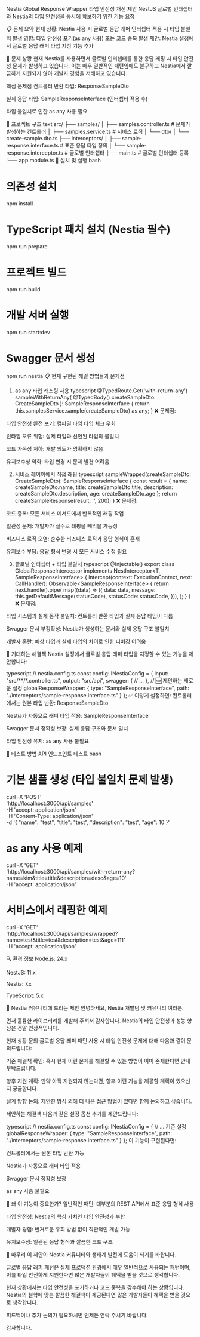 Nestia Global Response Wrapper 타입 안전성 개선 제안
NestJS 글로벌 인터셉터와 Nestia의 타입 안전성을 동시에 확보하기 위한 기능 요청

📋 문제 요약
현재 상황: Nestia 사용 시 글로벌 응답 래퍼 인터셉터 적용 시 타입 불일치 발생
영향: 타입 안전성 포기(as any 사용) 또는 코드 중복 발생
제안: Nestia 설정에서 글로벌 응답 래퍼 타입 지정 기능 추가

🚨 문제 상황
현재 Nestia를 사용하면서 글로벌 인터셉터를 통한 응답 래핑 시 타입 안전성 문제가 발생하고 있습니다. 이는 매우 일반적인 패턴임에도 불구하고 Nestia에서 깔끔하게 지원되지 않아 개발자 경험을 저해하고 있습니다.

핵심 문제점
컨트롤러 반환 타입: ResponseSampleDto

실제 응답 타입: SampleResponseInterface<ResponseSampleDto> (인터셉터 적용 후)

타입 불일치로 인한 as any 사용 필요

📁 프로젝트 구조
text
src/
├── samples/
│   ├── samples.controller.ts    # 문제가 발생하는 컨트롤러
│   ├── samples.service.ts       # 서비스 로직
│   └── dto/
│       └── create-sample.dto.ts
├── interceptors/
│   ├── sample-response.interface.ts    # 표준 응답 타입 정의
│   └── sample-response.interceptor.ts  # 글로벌 인터셉터
├── main.ts                      # 글로벌 인터셉터 등록
└── app.module.ts
🔧 설치 및 실행
bash
# 의존성 설치
npm install

# TypeScript 패치 설치 (Nestia 필수)
npm run prepare

# 프로젝트 빌드
npm run build

# 개발 서버 실행
npm run start:dev

# Swagger 문서 생성
npm run nestia
📋 현재 구현된 해결 방법들과 문제점
1. as any 타입 캐스팅 사용
   typescript
   @TypedRoute.Get('with-return-any')
   sampleWithReturnAny(
   @TypedBody() createSampleDto: CreateSampleDto
   ): SampleResponseInterface<ResponseSampleDto> {
   return this.samplesService.sample(createSampleDto) as any;
   }
   ❌ 문제점:

타입 안전성 완전 포기: 컴파일 타임 타입 체크 우회

런타임 오류 위험: 실제 타입과 선언된 타입의 불일치

코드 가독성 저하: 개발 의도가 명확하지 않음

유지보수성 악화: 타입 변경 시 문제 발견 어려움

2. 서비스 레이어에서 직접 래핑
   typescript
   sampleWrapped(createSampleDto: CreateSampleDto): SampleResponseInterface<ResponseSampleDto> {
   const result = {
   name: createSampleDto.name,
   title: createSampleDto.title,
   description: createSampleDto.description,
   age: createSampleDto.age
   };
   return createSampleResponse(result, '', 200);
   }
   ❌ 문제점:

코드 중복: 모든 서비스 메서드에서 반복적인 래핑 작업

일관성 문제: 개발자가 실수로 래핑을 빼먹을 가능성

비즈니스 로직 오염: 순수한 비즈니스 로직과 응답 형식이 혼재

유지보수 부담: 응답 형식 변경 시 모든 서비스 수정 필요

3. 글로벌 인터셉터 + 타입 불일치
   typescript
   @Injectable()
   export class GlobalResponseInterceptor<T> implements NestInterceptor<T, SampleResponseInterface<T>> {
   intercept(context: ExecutionContext, next: CallHandler): Observable<SampleResponseInterface<T>> {
   return next.handle().pipe(
   map((data) => ({
   data: data,
   message: this.getDefaultMessage(statusCode),
   statusCode: statusCode,
   })),
   );
   }
   }
   ❌ 문제점:

타입 시스템과 실제 동작 불일치: 컨트롤러 반환 타입과 실제 응답 타입이 다름

Swagger 문서 부정확성: Nestia가 생성하는 문서와 실제 응답 구조 불일치

개발자 혼란: 예상 타입과 실제 타입의 차이로 인한 디버깅 어려움

🎯 기대하는 해결책
Nestia 설정에서 글로벌 응답 래퍼 타입을 지정할 수 있는 기능을 제안합니다:

typescript
// nestia.config.ts
const config: INestiaConfig = {
input: "src/**/*.controller.ts",
output: "src/api",
swagger: {
// ...
},
// 🆕 제안하는 새로운 설정
globalResponseWrapper: {
type: "SampleResponseInterface<T>",
path: "./interceptors/sample-response.interface.ts"
}
};
✅ 이렇게 설정하면:
컨트롤러에서는 원본 타입 반환: ResponseSampleDto

Nestia가 자동으로 래퍼 타입 적용: SampleResponseInterface<ResponseSampleDto>

Swagger 문서 정확성 보장: 실제 응답 구조와 문서 일치

타입 안전성 유지: as any 사용 불필요

🧪 테스트 방법
API 엔드포인트 테스트
bash
# 기본 샘플 생성 (타입 불일치 문제 발생)
curl -X 'POST' \
'http://localhost:3000/api/samples' \
-H 'accept: application/json' \
-H 'Content-Type: application/json' \
-d '{
"name": "test",
"title": "test",
"description": "test",
"age": 10
}'

# as any 사용 예제
curl -X 'GET' \
'http://localhost:3000/api/samples/with-return-any?name=kim&title=title&description=desc&age=10' \
-H 'accept: application/json'

# 서비스에서 래핑한 예제
curl -X 'GET' \
'http://localhost:3000/api/samples/wrapped?name=test&title=test&description=test&age=111' \
-H 'accept: application/json'

🔍 환경 정보
Node.js: 24.x

NestJS: 11.x

Nestia: 7.x

TypeScript: 5.x

🤝 Nestia 커뮤니티에 드리는 제안
안녕하세요, Nestia 개발팀 및 커뮤니티 여러분.

먼저 훌륭한 라이브러리를 개발해 주셔서 감사합니다. Nestia의 타입 안전성과 성능 향상은 정말 인상적입니다.

현재 상황 문의
글로벌 응답 래퍼 패턴 사용 시 타입 안전성 문제에 대해 다음과 같이 문의드립니다:

기존 해결책 확인: 혹시 현재 이런 문제를 해결할 수 있는 방법이 이미 존재한다면 안내 부탁드립니다.

향후 지원 계획: 만약 아직 지원되지 않는다면, 향후 이런 기능을 제공할 계획이 있으신지 궁금합니다.

설계 방향 논의: 제안한 방식 외에 더 나은 접근 방법이 있다면 함께 논의하고 싶습니다.

제안하는 해결책
다음과 같은 설정 옵션 추가를 제안드립니다:

typescript
// nestia.config.ts
const config: INestiaConfig = {
// ... 기존 설정
globalResponseWrapper: {
type: "SampleResponseInterface<T>",
path: "./interceptors/sample-response.interface.ts"
}
};
이 기능이 구현된다면:

컨트롤러에서는 원본 타입 반환 가능

Nestia가 자동으로 래퍼 타입 적용

Swagger 문서 정확성 보장

as any 사용 불필요

🎯 왜 이 기능이 중요한가?
일반적인 패턴: 대부분의 REST API에서 표준 응답 형식 사용

타입 안전성: Nestia의 핵심 가치인 타입 안전성과 부합

개발자 경험: 번거로운 우회 방법 없이 직관적인 개발 가능

유지보수성: 일관된 응답 형식과 깔끔한 코드 구조

🎯 마무리
이 제안이 Nestia 커뮤니티와 생태계 발전에 도움이 되기를 바랍니다.

글로벌 응답 래퍼 패턴은 실제 프로덕션 환경에서 매우 일반적으로 사용되는 패턴이며, 이를 타입 안전하게 지원한다면 많은 개발자들이 혜택을 받을 것으로 생각합니다.

현재 상황에서는 타입 안전성을 포기하거나 코드 중복을 감수해야 하는 상황입니다. Nestia의 철학에 맞는 깔끔한 해결책이 제공된다면 많은 개발자들이 혜택을 받을 것으로 생각합니다.

피드백이나 추가 논의가 필요하시면 언제든 연락 주시기 바랍니다.

감사합니다.